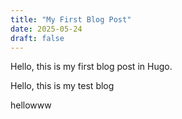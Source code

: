 ```yaml
---
title: "My First Blog Post"
date: 2025-05-24
draft: false
---
```


Hello, this is my first blog post in Hugo.

Hello, this is my test blog

hellowww
